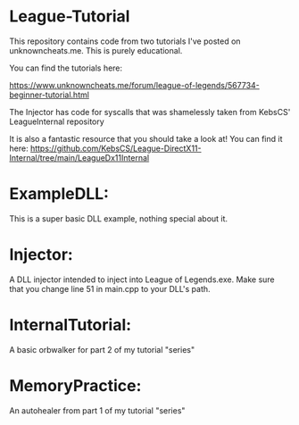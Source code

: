 # League-Tutorial
This repository contains code from two tutorials I've posted on unknowncheats.me. This is purely educational.

You can find the tutorials here:

https://www.unknowncheats.me/forum/league-of-legends/567734-beginner-tutorial.html



The Injector has code for syscalls that was shamelessly taken from KebsCS' LeagueInternal repository

It is also a fantastic resource that you should take a look at! You can find it here: https://github.com/KebsCS/League-DirectX11-Internal/tree/main/LeagueDx11Internal

# ExampleDLL:
This is a super basic DLL example, nothing special about it.


# Injector:
A DLL injector intended to inject into League of Legends.exe. Make sure that you change line 51 in main.cpp to your DLL's path. 


# InternalTutorial:
A basic orbwalker for part 2 of my tutorial "series"


# MemoryPractice:
An autohealer from part 1 of my tutorial "series"
